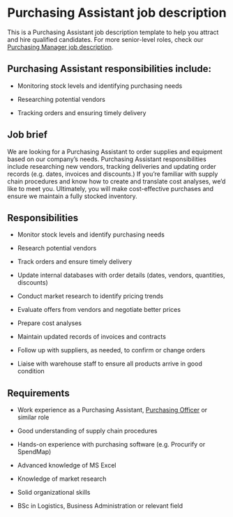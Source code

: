 # Purchasing Assistant job description
This is a Purchasing Assistant job description template to help you attract and hire qualified candidates. For more senior-level roles, check our <a href="https://resources.workable.com/purchasing-manager-job-description" target="_blank" rel="noopener">Purchasing Manager job description</a>.


## Purchasing Assistant responsibilities include:
* Monitoring stock levels and identifying purchasing needs

* Researching potential vendors

* Tracking orders and ensuring timely delivery


## Job brief

We are looking for a Purchasing Assistant to order supplies and equipment based on our company’s needs.
Purchasing Assistant responsibilities include researching new vendors, tracking deliveries and updating order records (e.g. dates, invoices and discounts.) If you’re familiar with supply chain procedures and know how to create and translate cost analyses, we’d like to meet you.
Ultimately, you will make cost-effective purchases and ensure we maintain a fully stocked inventory.


## Responsibilities

* Monitor stock levels and identify purchasing needs

* Research potential vendors

* Track orders and ensure timely delivery

* Update internal databases with order details (dates, vendors, quantities, discounts)

* Conduct market research to identify pricing trends

* Evaluate offers from vendors and negotiate better prices

* Prepare cost analyses

* Maintain updated records of invoices and contracts

* Follow up with suppliers, as needed, to confirm or change orders

* Liaise with warehouse staff to ensure all products arrive in good condition


## Requirements

* Work experience as a Purchasing Assistant, <a href="https://resources.workable.com/purchasing-officer-job-description" target="_blank" rel="noopener">Purchasing Officer</a> or similar role

* Good understanding of supply chain procedures

* Hands-on experience with purchasing software (e.g. Procurify or SpendMap)

* Advanced knowledge of MS Excel

* Knowledge of market research

* Solid organizational skills

* BSc in Logistics, Business Administration or relevant field
